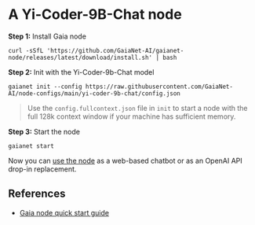 # A Yi-Coder-9B-Chat node

**Step 1:** Install Gaia node

```
curl -sSfL 'https://github.com/GaiaNet-AI/gaianet-node/releases/latest/download/install.sh' | bash
```

**Step 2:** Init with the Yi-Coder-9b-Chat model

```
gaianet init --config https://raw.githubusercontent.com/GaiaNet-AI/node-configs/main/yi-coder-9b-chat/config.json
```

> Use the `config.fullcontext.json` file in `init` to start a node with the full 128k context window if your machine has sufficient memory.

**Step 3:** Start the node

```
gaianet start
```

Now you can [use the node](https://docs.gaianet.ai/user-guide/mynode) as a web-based chatbot or as an OpenAI API drop-in replacement.

## References

* [Gaia node quick start guide](https://docs.gaianet.ai/node-guide/quick-start)
